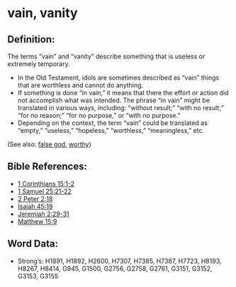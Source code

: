 # vain, vanity

## Definition:

The terms “vain” and “vanity” describe something that is useless or extremely temporary.

* In the Old Testament, idols are sometimes described as “vain” things that are worthless and cannot do anything.
* If something is done “in vain,” it means that there the effort or action did not accomplish what was intended. The phrase “in vain” might be translated in various ways, including: “without result;” “with no result;” “for no reason;” “for no purpose,” or “with no purpose.”
* Depending on the context, the term “vain” could be translated as “empty,” “useless,” “hopeless,” “worthless,” “meaningless,” etc.

(See also: [false god](../kt/falsegod.md), [worthy](../kt/worthy.md))

## Bible References:

* [1 Corinthians 15:1-2](rc://en/tn/help/1co/15/01)
* [1 Samuel 25:21-22](rc://en/tn/help/1sa/25/21)
* [2 Peter 2:18](rc://en/tn/help/2pe/02/18)
* [Isaiah 45:19](rc://en/tn/help/isa/45/19)
* [Jeremiah 2:29-31](rc://en/tn/help/jer/02/29)
* [Matthew 15:9](rc://en/tn/help/mat/15/09)

## Word Data:

* Strong’s: H1891, H1892, H2600, H7307, H7385, H7387, H7723, H8193, H8267, H8414, G945, G1500, G2756, G2758, G2761, G3151, G3152, G3153, G3155
